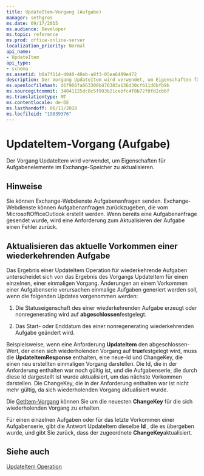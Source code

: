 ```yaml
---
title: UpdateItem-Vorgang (Aufgabe)
manager: sethgros
ms.date: 09/17/2015
ms.audience: Developer
ms.topic: reference
ms.prod: office-online-server
localization_priority: Normal
api_name:
- UpdateItem
api_type:
- schema
ms.assetid: b0a7f114-d040-40eb-a8f3-05ea6489e472
description: Der Vorgang UpdateItem wird verwendet, um Eigenschaften für Aufgabenelemente im Exchange-Speicher zu aktualisieren.
ms.openlocfilehash: d6f966fa663300b476383a136d30cf611d6bfb9b
ms.sourcegitcommit: 34041125dc8c5f993b21cebfc4f8b72f0fd2cb6f
ms.translationtype: MT
ms.contentlocale: de-DE
ms.lasthandoff: 06/11/2018
ms.locfileid: "19839376"
---
```

# <a name="updateitem-operation-task"></a>UpdateItem-Vorgang (Aufgabe)

Der Vorgang UpdateItem wird verwendet, um Eigenschaften für Aufgabenelemente im Exchange-Speicher zu aktualisieren.
  
## <a name="remarks"></a>Hinweise

Sie können Exchange-Webdienste Aufgabenanfragen senden. Exchange-Webdienste können Aufgabenanfragen zurückzugeben, die vom MicrosoftOfficeOutlook erstellt werden. Wenn bereits eine Aufgabenanfrage gesendet wurde, wird eine Anforderung zum Aktualisieren der Aufgabe einen Fehler zurück.
  
## <a name="updating-the-current-occurrence-of-a-recurring-task"></a>Aktualisieren das aktuelle Vorkommen einer wiederkehrenden Aufgabe

Das Ergebnis einer UpdateItem Operation für wiederkehrende Aufgaben unterscheidet sich von das Ergebnis des Vorgangs UpdateItem für einen einzelnen, einer einmaligen Vorgang. Änderungen an einem Vorkommen einer Aufgabenserie verursachen einmalige Aufgaben generiert werden soll, wenn die folgenden Updates vorgenommen werden:
  
1. Die Statuseigenschaft des einer wiederkehrenden Aufgabe erzeugt oder nonregenerating wird auf **abgeschlossen**festgelegt.
    
2. Das Start- oder Enddatum des einer nonregenerating wiederkehrenden Aufgabe geändert wird.
    
Beispielsweise, wenn eine Anforderung **UpdateItem** den abgeschlossen-Wert, der einen sich wiederholenden Vorgang auf **true**festgelegt wird, muss die **UpdateItemResponse** enthalten, eine neue-Id und ChangeKey, die einen neu erstellten einmaligen Vorgang darstellen. Die Id, die in der Anforderung enthalten war noch gültig ist, und die Aufgabenserie, die durch diese Id dargestellt ist wurde aktualisiert, um das nächste Vorkommen darstellen. Die ChangeKey, die in der Anforderung enthalten war ist nicht mehr gültig, da sich wiederholenden Vorgang aktualisiert wurde. 
  
Die [GetItem-Vorgang](getitem-operation.md) können Sie um die neuesten **ChangeKey** für die sich wiederholenden Vorgang zu erhalten. 
  
Für einen einzelnen Aufgaben oder für das letzte Vorkommen einer Aufgabenserie, gibt die Antwort UpdateItem dieselbe **Id** , die es übergeben wurde, und gibt Sie zurück, dass der zugeordnete **ChangeKey**aktualisiert.
  
## <a name="see-also"></a>Siehe auch



[UpdateItem Operation](updateitem-operation.md)

